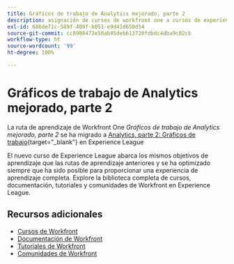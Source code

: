 ```yaml
---
title: Gráficos de trabajo de Analytics mejorado, parte 2
description: asignación de cursos de workfront one a cursos de experience league
exl-id: 686de71c-589f-409f-b051-e9d41d650d54
source-git-commit: cc8908472e50ab95deb613720fdbdc4dba9c02cb
workflow-type: ht
source-wordcount: '99'
ht-degree: 100%

---
```


# Gráficos de trabajo de Analytics mejorado, parte 2

La ruta de aprendizaje de Workfront One *Gráficos de trabajo de Analytics mejorado, parte 2* se ha migrado a [Analytics, parte 2: Gráficos de trabajo](https://experienceleague.adobe.com/?recommended=Workfront-U-1-2022.2.analytics){target="_blank"} en Experience League

El nuevo curso de Experience League abarca los mismos objetivos de aprendizaje que las rutas de aprendizaje anteriores y se ha optimizado siempre que ha sido posible para proporcionar una experiencia de aprendizaje completa.  Explore la biblioteca completa de cursos, documentación, tutoriales y comunidades de Workfront en Experience League.

## Recursos adicionales

* [Cursos de Workfront](https://experienceleague.adobe.com/?lang=es&amp;Solution=Workfront#courses)
* [Documentación de Workfront](https://experienceleague.adobe.com/docs/workfront.html?lang=es)
* [Tutoriales de Workfront](https://experienceleague.adobe.com/docs/workfront-learn/tutorials-workfront/home.html?lang=es)
* [Comunidades de Workfront](https://experienceleaguecommunities.adobe.com/t5/workfront/ct-p/workfront)

